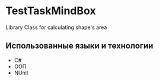 # TestTaskMindBox
Library Class for calculating shape's area 

## Использованные языки и технологии
- С#
- ООП
- NUnit


